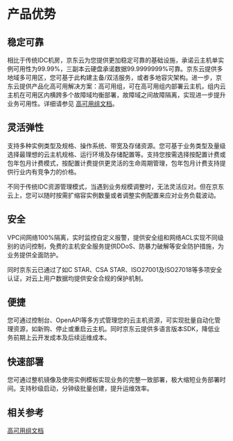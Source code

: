 # 产品优势
## 稳定可靠
相比于传统IDC机房，京东云为您提供更加稳定可靠的基础设施，承诺云主机单实例可用性为99.99%，三副本云硬盘承诺数据99.9999999%可靠。京东云提供多地域多可用区，您可基于此构建主备/双活服务，或者多地容灾架构。进一步，京东云提供产品化高可用解决方案：高可用组，可在高可用组内部署云主机，组内云主机在可用区内横跨多个故障域均衡部署，故障域之间故障隔离，实现进一步提升业务可用性。详细请参见 [高可用组文档](../../Availability-Group/Introduction/Product-Overview.md)。
## 灵活弹性
支持多种实例类型及规格、操作系统、带宽及存储资源。您可基于业务类型及量级选择最理想的云主机规格、运行环境及存储配置等。支持您按需选择按配置计费或包年包月计费模式，按配置计费提供更灵活的生命周期管理，包年包月计费支持提供行业内有竞争力的价格。

不同于传统IDC资源管理模式，当遇到业务规模调整时，无法灵活应对。但在京东云上，您可以随时按需扩缩容实例数量或者调整实例配置来应对业务负载波动。
## 安全
VPC间网络100%隔离，实时监控自定义报警，提供安全组和网络ACL实现不同级别的访问控制，免费的主机安全服务提供DDoS、防暴力破解等安全防护措施，为业务提供全面防护。

同时京东云已通过了如C STAR、CSA STAR、ISO27001及ISO27018等多项安全认证，对云上用户数据均提供安全合规的保护机制。
## 便捷
您可通过控制台、OpenAPI等多方式管理您的云主机资源，可实现批量自动化管理资源，如新购、停止或重启云主机。同时京东云提供多语言版本SDK，降低业务前期上云开发成本及后续运维成本。
## 快速部署
您可通过整机镜像及使用实例模板实现业务的完整一致部署，极大缩短业务部署时间。支持秒级启动，分钟级批量创建，提升运维效率。

## 相关参考

[高可用组文档](../../Availability-Group/Introduction/Product-Overview.md)



